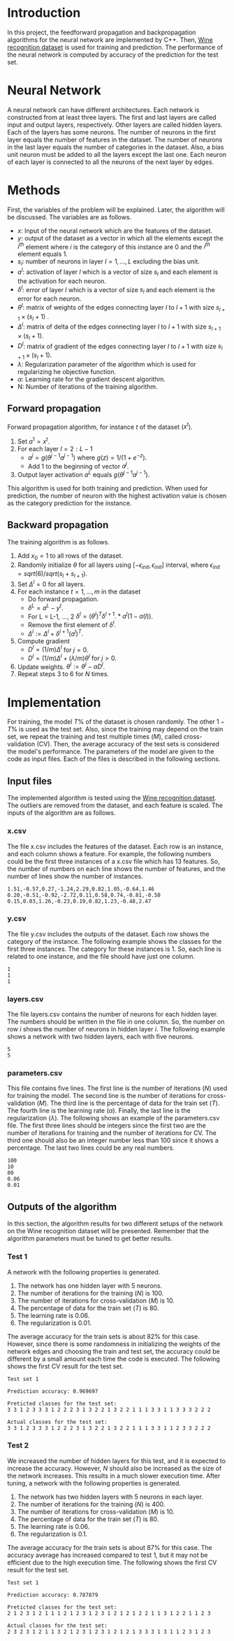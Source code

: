 # Introduction
In this project, the feedforward propagation and backpropagation algorithms for the neural network are implemented by C++. Then, [Wine recognition dataset](https://archive.ics.uci.edu/ml/datasets/wine) is used for training and prediction. The performance of the neural network is computed by accuracy of the prediction for the test set.
# Neural Network
A neural network can have different architectures. Each network is constructed from at least three layers. The first and last layers are called input and output layers, respectively. Other layers are called hidden layers. Each of the layers has some neurons. The number of neurons in the first layer equals the number of features in the dataset. The number of neurons in the last layer equals the number of categories in the dataset. Also, a bias unit neuron must be added to all the layers except the last one. Each neuron of each layer is connected to all the neurons of the next layer by edges. 
# Methods
First, the variables of the problem will be explained. Later, the algorithm will be discussed.
The variables are as follows.
- $x$: Input of the neural network which are the features of the dataset.
- $y$: output of the dataset as a vector in which all the elements except the $i^{th}$ element where $i$ is the category of this instance are 0 and the $i^{th}$ element equals $1$.
- $s_l$: number of neurons in layer $l = 1, ..., L$ excluding the bias unit.
- $a^l$: activation of layer $l$ which is a vector of size $s_l$ and each element is the activation for each neuron.
- $\delta^l$: error of layer $l$ which is a vector of size $s_l$ and each element is the error for each neuron.
- $\theta^l$: matrix of weights of the edges connecting layer $l$ to $l+1$ with size $s_{l+1}\times(s_l+1)$ .
- $\Delta^l$: matrix of delta of the edges connecting layer $l$ to $l+1$ with size $s_{l+1}\times(s_l+1)$.
- $D^l$: matrix of gradient of the edges connecting layer $l$ to $l+1$ with size $s_{l+1}\times(s_l+1)$.
- $\lambda$: Regularization parameter of the algorithm which is used for regularizing he objective function.
- $\alpha$: Learning rate for the gradient descent algorithm.
- N: Number of iterations of the training algorithm.
## Forward propagation
Forward propagation algorithm, for instance $t$ of the dataset ($x^t$).
1. Set $a^1 = x^t$.
2. For each layer $l = 2:L-1$
    - $a^j = g(\theta^{j-1}a^{j-1})$ where $g(z)=1/(1+e^{-z})$.
    - Add 1 to the beginning of vector $a^j$.
3. Output layer activation $a^L$ equals $g(\theta^{j-1}a^{j-1})$.

This algorithm is used for both training and prediction. When used for prediction, the number of neuron with the highest activation value is chosen as the category prediction for the instance.
## Backward propagation
The training algorithm is as follows.
1. Add $x_0 = 1$ to all rows of the dataset.
2. Randomly initialize $\theta$ for all layers using $[-\epsilon_{init},\epsilon_{init}]$ interval, where $\epsilon_{init} = sqrt(6)/sqrt(s_l+s_{l+1})$.
3. Set $\Delta^l=0$ for all layers.
4. For each instance $t = 1, ..., m$ in the dataset
    - Do forward propagation.
    - $\delta^L = a^L - y^t$.
    - For L = L-1, ..., 2 $\delta^l = (\theta^l)^T\delta^{l+1}.*a^l(1-a(l))$.
    - Remove the first element of $\delta^l$.
    - $\Delta^l := \Delta^l + \delta^{l+1}(a^l)^T$.
5. Compute gradient
    - $D^l = (1/m)\Delta^l$ for $j=0$.
    - $D^l = (1/m)\Delta^l + (\lambda/m) \theta^l$ for $j>0$.
6. Update weights. $\theta^l := \theta^l-\alpha D^l$.
7. Repeat steps 3 to 6 for $N$ times.

# Implementation
For training, the model $T\%$ of the dataset is chosen randomly. The other $1-T\%$ is used as the test set. Also, since the training may depend on the train set, we repeat the training and test multiple times ($M$), called cross-validation (CV). Then, the average accuracy of the test sets is considered the model's performance.
The parameters of the model are given to the code as input files. Each of the files is described in the following sections.
## Input files 
The implemented algorithm is tested using the [Wine recognition dataset](https://archive.ics.uci.edu/ml/datasets/wine). The outliers are removed from the dataset, and each feature is scaled. The inputs of the algorithm are as follows.
### x.csv
The file x.csv includes the features of the dataset. Each row is an instance, and each column shows a feature.
For example, the following numbers could be the first three instances of a x.csv file which has $13$ features. So, the number of numbers on each line shows the number of features, and the number of lines show the number of instances.
```
1.51,-0.57,0.27,-1.24,2.29,0.82,1.05,-0.64,1.46
0.20,-0.51,-0.92,-2.72,0.11,0.58,0.74,-0.81,-0.50
0.15,0.03,1.26,-0.23,0.19,0.82,1.23,-0.48,2.47
```

### y.csv
The file y.csv includes the outputs of the dataset. Each row shows the category of the instance. The following example shows the classes for the first three instances. The category for these instances is $1$. So, each line is related to one instance, and the file should have just one column.

```
1
1
1
```

### layers.csv
The file layers.csv contains the number of neurons for each hidden layer. The numbers should be written in the file in one column. So, the number on row $i$ shows the number of neurons in hidden layer $i$. The following example shows a network with two hidden layers, each with five neurons.

```
5
5
```

### parameters.csv
This file contains five lines. The first line is the number of iterations ($N$) used for training the model. The second line is the number of iterations for cross-validation ($M$). The third line is the percentage of data for the train set ($T$). The fourth line is the learning rate ($\alpha$). Finally, the last line is the regularization ($\lambda$). The following shows an example of the parameters.csv file. The first three lines should be integers since the first two are the number of iterations for training and the number of iterations for CV. The third one should also be an integer number less than $100$ since it shows a percentage. The last two lines could be any real numbers.
```
100
10
80
0.06
0.01
```

## Outputs of the algorithm
In this section, the algorithm results for two different setups of the network on the Wine recognition dataset will be presented. Remember that the algorithm parameters must be tuned to get better results.
### Test $1$
A network with the following properties is generated.
1. The network has one hidden layer with $5$ neurons.
2. The number of iterations for the training ($N$) is 100.
3. The number of iterations for cross-validation ($M$) is 10.
4. The percentage of data for the train set ($T$) is 80.
5. The learning rate is 0.06. 
6. The regularization is 0.01. 

The average accuracy for the train sets is about $82\%$ for this case. However, since there is some randomness in initializing the weights of the network edges and choosing the train and test set, the accuracy could be different by a small amount each time the code is executed. The following shows the first CV result for the test set.
```
Test set 1

Prediction accuracy: 0.969697

Preticted classes for the test set:
3 3 1 2 3 3 3 1 2 2 2 3 1 3 2 2 1 3 2 2 1 1 1 3 3 1 1 3 3 3 2 2 2

Actual classes for the test set:
3 3 1 2 3 3 3 1 2 2 2 3 1 3 2 2 1 3 2 2 1 1 1 3 3 1 1 2 3 3 2 2 2
```

### Test $2$
We increased the number of hidden layers for this test, and it is expected to increase the accuracy. However, $N$ should also be increased as the size of the network increases. This results in a much slower execution time. After tuning, a network with the following properties is generated.
1. The network has two hidden layers with $5$ neurons in each layer.
2. The number of iterations for the training ($N$) is 400.
3. The number of iterations for cross-validation ($M$) is 10.
4. The percentage of data for the train set ($T$) is 80.
5. The learning rate is 0.06. 
6. The regularization is 0.1. 

The average accuracy for the train sets is about $87\%$ for this case. The accuracy average has increased compared to test $1$, but it may not be efficient due to the high execution time. The following shows the first CV result for the test set.

```
Test set 1

Prediction accuracy: 0.787879

Preticted classes for the test set:
2 1 2 3 1 2 1 1 1 2 1 2 3 1 2 3 1 2 1 2 1 2 2 1 1 3 1 2 2 1 1 2 3

Actual classes for the test set:
2 3 2 3 1 2 1 1 3 2 1 2 3 1 2 3 1 2 1 2 1 3 3 3 1 3 1 1 2 3 1 2 3
```
